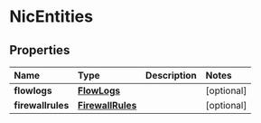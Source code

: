 # NicEntities

## Properties

| Name | Type | Description | Notes |
| :--- | :--- | :--- | :--- |
| **flowlogs** | [**FlowLogs**](flowlogs.md) |  | \[optional\] |
| **firewallrules** | [**FirewallRules**](firewallrules.md) |  | \[optional\] |

